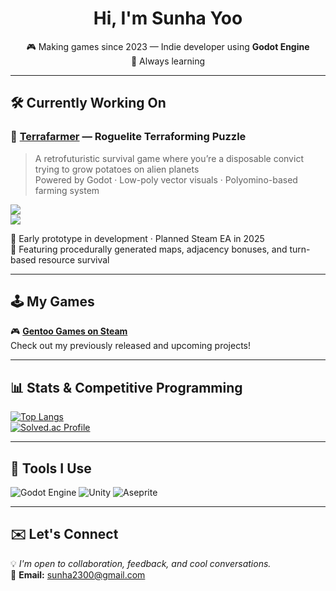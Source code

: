 <h1 align="center">Hi, I'm Sunha Yoo</h1>
<p align="center">
  🎮 Making games since 2023 — Indie developer using <strong>Godot Engine</strong><br>
  🧠 Always learning
</p>

---

## 🛠️ Currently Working On

### 🌱 [Terrafarmer](https://github.com/pingu0427/Terrafarmer) — Roguelite Terraforming Puzzle
> A retrofuturistic survival game where you’re a disposable convict trying to grow potatoes on alien planets  
> Powered by Godot · Low-poly vector visuals · Polyomino-based farming system

[![](https://img.shields.io/badge/PLAYSTYLE-Polyomino_+_Resource_Management-green?style=for-the-badge)]()  
[![](https://img.shields.io/badge/GENRE-Roguelite__Survival__Puzzle-yellow?style=for-the-badge)]()

🧪 Early prototype in development · Planned Steam EA in 2025  
🧩 Featuring procedurally generated maps, adjacency bonuses, and turn-based resource survival  

---

## 🕹️ My Games

🎮 [**Gentoo Games on Steam**](https://store.steampowered.com/search/?developer=Gentoo%20Games)  
Check out my previously released and upcoming projects!

---

## 📊 Stats & Competitive Programming

[![Top Langs](https://github-readme-stats.vercel.app/api/top-langs/?username=pingu0427&layout=compact&theme=default)](https://github.com/anuraghazra/github-readme-stats)  
[![Solved.ac Profile](http://mazassumnida.wtf/api/v2/generate_badge?boj=sunha2300)](https://solved.ac/sunha2300)

---

## 🧰 Tools I Use

![Godot Engine](https://img.shields.io/badge/Godot-%233565F3.svg?style=for-the-badge&logo=godot-engine&logoColor=white)
![Unity](https://img.shields.io/badge/Unity-%23000000.svg?style=for-the-badge&logo=unity&logoColor=white)
![Aseprite](https://img.shields.io/badge/Aseprite-%23FFFFFF.svg?style=for-the-badge&logo=Aseprite&logoColor=black)

---

## ✉️ Let's Connect

💡 *I'm open to collaboration, feedback, and cool conversations.*  
📧 **Email:** [sunha2300@gmail.com](mailto:sunha2300@gmail.com)

